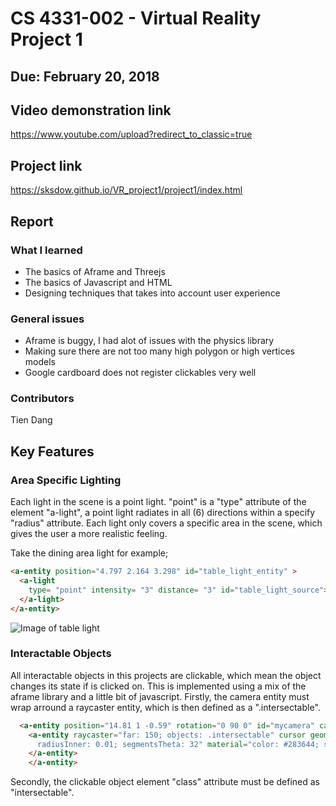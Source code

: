 # CS 4331-002 - Virtual Reality Project 1
## Due: February 20, 2018
## Video demonstration link
https://www.youtube.com/upload?redirect_to_classic=true
## Project link
https://sksdow.github.io/VR_project1/project1/index.html

## Report

### What I learned
- The basics of Aframe and Threejs
- The basics of Javascript and HTML
- Designing techniques that takes into account user experience

### General issues
- Aframe is buggy, I had alot of issues with the physics library
- Making sure there are not too many high polygon or high vertices models
- Google cardboard does not register clickables very well

### Contributors
Tien Dang

## Key Features

### Area Specific Lighting
Each light in the scene is a point light. "point" is a "type" attribute of the element "a-light", a point light radiates in all (6) directions within a specify "radius" attribute. Each light only covers a specific area in the scene, which gives the user a more realistic feeling.

Take the dining area light for example;
```html
<a-entity position="4.797 2.164 3.298" id="table_light_entity" >
  <a-light
    type= "point" intensity= "3" distance= "3" id="table_light_source">
  </a-light>
</a-entity>
```
![Image of table light](https://sksdow.github.io/VR_project1/project1/report_screenshots/dining_table_light.jpg)

### Interactable Objects

All interactable objects in this projects are clickable, which mean the object changes its state if is clicked on. This is implemented using a mix of the aframe library and a little bit of javascript. Firstly, the camera entity must wrap arround a raycaster entity, which is then defined as a ".intersectable". 
```html
  <a-entity position="14.81 1 -0.59" rotation="0 90 0" id="mycamera" camera="fov: 50" universal-controls>
    <a-entity raycaster="far: 150; objects: .intersectable" cursor geometry="primitive: ring; radiusOuter: 0.015;
      radiusInner: 0.01; segmentsTheta: 32" material="color: #283644; shader: flat" position="0 0 -0.75">
    </a-entity>
	</a-entity>
```
Secondly, the clickable object element "class" attribute must be defined as "intersectable". 
